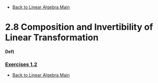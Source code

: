 * [Back to Linear Algebra Main](../../main.md)

# 2.8 Composition and Invertibility of Linear Transformation

#### Def) 

### [Exercises 1.2](./exercises.md)





* [Back to Linear Algebra Main](../../main.md)
